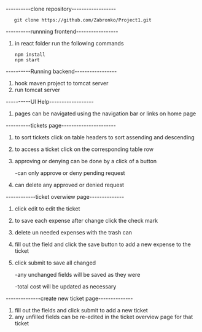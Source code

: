 ----------clone repository------------------

       git clone https://github.com/Zabronko/Project1.git

----------runnning frontend-----------------
1. in react folder run the following commands

       npm install
       npm start
            
----------Running backend-----------------
     
     
   1. hook maven project to tomcat server
   2. run tomcat server


----------UI Help------------------


   1. pages can be navigated using the navigation bar or links on home page


----------tickets page----------------------
1. to sort tickets click on table headers to sort assending and descending
2. to access a ticket click on the corresponding table row
3. approving or denying can be done by a click of a button

      -can only approve or deny pending request
 
4. can delete any approved or denied request

------------ticket overwiew page--------------
1. click edit to edit the ticket
2. to save each expense after change click the check mark
3. delete un needed expenses with the trash can
4. fill out the field and click the save button to add a new expense to the ticket
5. click submit to save all changed

      -any unchanged fields will be saved as they were
      
      -total cost will be updated as necessary

--------------create new ticket page--------------
1. fill out the fields and click submit to add a new ticket
2. any unfilled fields can be re-edited in the ticket overview page for that ticket
